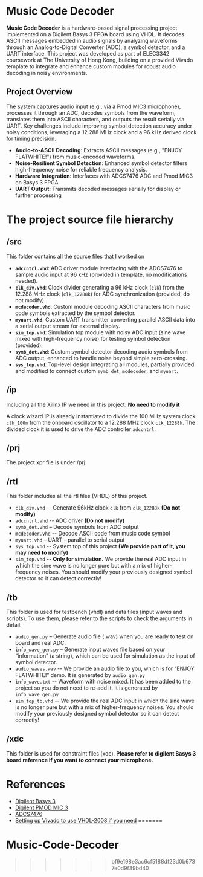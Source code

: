 Music Code Decoder
================
**Music Code Decoder** is a hardware-based signal processing project implemented on a Digilent Basys 3 FPGA board using VHDL. It decodes ASCII messages embedded in audio signals by analyzing waveforms through an Analog-to-Digital Converter (ADC), a symbol detector, and a UART interface. This project was developed as part of ELEC3342 coursework at The University of Hong Kong, building on a provided Vivado template to integrate and enhance custom modules for robust audio decoding in noisy environments.

## Project Overview

The system captures audio input (e.g., via a Pmod MIC3 microphone), processes it through an ADC, decodes symbols from the waveform, translates them into ASCII characters, and outputs the result serially via UART. Key challenges include improving symbol detection accuracy under noisy conditions, leveraging a 12.288 MHz clock and a 96 kHz derived clock for timing precision.

- **Audio-to-ASCII Decoding**: Extracts ASCII messages (e.g., "ENJOY FLATWHITE!") from music-encoded waveforms.
- **Noise-Resilient Symbol Detection**: Enhanced symbol detector filters high-frequency noise for reliable frequency analysis.
- **Hardware Integration**: Interfaces with ADCS7476 ADC and Pmod MIC3 on Basys 3 FPGA.
- **UART Output**: Transmits decoded messages serially for display or further processing

The project source file hierarchy
=================================

/src
---

This folder contains all the source files that I worked on
- **`adccntrl.vhd`**: ADC driver module interfacing with the ADCS7476 to sample audio input at 96 kHz (provided in template, no modifications needed).
- **`clk_div.vhd`**: Clock divider generating a 96 kHz clock (`clk`) from the 12.288 MHz clock (`clk_12288k`) for ADC synchronization (provided, do not modify).
- **`mcdecoder.vhd`**: Custom module decoding ASCII characters from music code symbols extracted by the symbol detector.
- **`myuart.vhd`**: Custom UART transmitter converting parallel ASCII data into a serial output stream for external display.
- **`sim_top.vhd`**: Simulation top module with noisy ADC input (sine wave mixed with high-frequency noise) for testing symbol detection (provided).
- **`symb_det.vhd`**: Custom symbol detector decoding audio symbols from ADC output, enhanced to handle noise beyond simple zero-crossing.
- **`sys_top.vhd`**: Top-level design integrating all modules, partially provided and modified to connect custom `symb_det`, `mcdecoder`, and `myuart`.


/ip
---

Including all the Xilinx IP we need in this project. **No need to modify it**

A clock wizard IP is already instantiated to divide the 100 MHz system clock ```clk_100m``` from the onboard oscillator to a 12.288 MHz clock ```clk_12288k```. The divided clock it is used to drive the ADC controller ```adccntrl```.

/prj
----

The project xpr file is under /prj.

/rtl
----

This folder includes all the rtl files (VHDL) of this project.

*   `clk_div.vhd` -- Generate 96kHz clock ```clk``` from ```clk_12288k``` **(Do not modify)**
*   `adccntrl.vhd` -- ADC driver **(Do not modify)**
*   `symb_det.vhd` – Decode symbols from ADC output
*   `mcdecoder.vhd` -- Decode ASCII code from music code symbol
*   `myuart.vhd` – UART - parallel to serial output
*   `sys_top.vhd` -- System top of this project **(We provide part of it, you may need to modify)**
*   `sim_top.vhd` -- **Only for simulation.** We provide the real ADC input in which the sine wave is no longer pure but with a mix of higher-frequency noises. You should modify your previously designed symbol detector so it can detect correctly!

/tb
---

This folder is used for testbench (vhdl) and data files (input waves and scripts). To use them, please refer to the scripts to check the arguments in detail.

*   `audio_gen.py` – Generate audio file (.wav) when you are ready to test on board and real ADC.
*   `info_wave_gen.py` – Generate input waves file based on your “information” (a string), which can be used for simulation as the input of symbol detector.
*   `audio_waves.wav` -- We provide an audio file to you, which is for “ENJOY FLATWHITE!” demo. It is generated by `audio_gen.py`
*   `info_wave.txt` -- Waveform with noise mixed. It has been added to the project so you do not need to re-add it. It is generated by `info_wave_gen.py`
*   `sim_top_tb.vhd` -- We provide the real ADC input in which the sine wave is no longer pure but with a mix of higher-frequency noises. You should modify your previously designed symbol detector so it can detect correctly!

/xdc
----

This folder is used for constraint files (xdc). **Please refer to digilent Basys 3 board reference if you want to connect your microphone.**

References
==========

*   [Digilent Basys 3](https://digilent.com/reference/_media/basys3:basys3_rm.pdf)
*   [Digilent PMOD MIC 3](https://digilent.com/reference/_media/reference/pmod/pmodmic3/pmodmic3_rm.pdf)
*   [ADCS7476](https://www.ti.com/lit/ds/symlink/adcs7476.pdf)
*   [Setting up Vivado to use VHDL-2008 if you need](https://docs.xilinx.com/r/en-US/ug901-vivado-synthesis/Setting-up-Vivado-to-use-VHDL-2008)
=======
# Music-Code-Decoder
>>>>>>> bf9e198e3ac6cf5188df23d0b6737e0d9f39bd40
